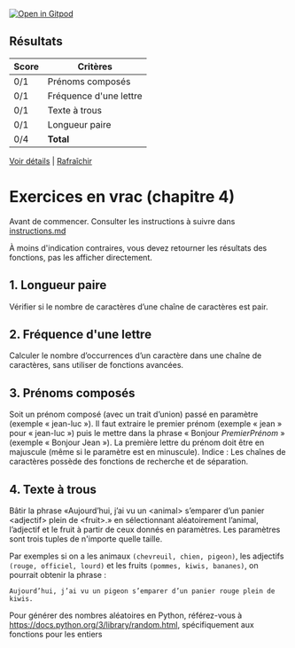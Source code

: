 [![Open in Gitpod](https://gitpod.io/button/open-in-gitpod.svg)](https://gitpod-redirect-0.herokuapp.com/)


## Résultats
Score | Critères
--- | ---
0/1 | Prénoms composés
0/1 | Fréquence d'une lettre
0/1 | Texte à trous
0/1 | Longueur paire
0/4 | **Total**

[Voir détails](./logs/tests_results.txt) | [Rafraîchir](../../)
# Exercices en vrac (chapitre 4)

Avant de commencer. Consulter les instructions à suivre dans [instructions.md](instructions.md)

À moins d'indication contraires, vous devez retourner les résultats des fonctions, pas les afficher directement.

## 1. Longueur paire

Vérifier si le nombre de caractères d’une chaîne de caractères est pair.

## 2. Fréquence d'une lettre

Calculer le nombre d’occurrences d’un caractère dans une chaîne de caractères, sans utiliser de fonctions avancées.

## 3. Prénoms composés

Soit un prénom composé (avec un trait d’union) passé en paramètre (exemple « jean-luc »). Il faut extraire le premier prénom (exemple « jean » pour « jean-luc ») puis le mettre dans la phrase « Bonjour *PremierPrénom* » (exemple « Bonjour Jean »). La première lettre du prénom doit être en majuscule (même si le paramètre est en minuscule). Indice : Les chaînes de caractères possède des fonctions de recherche et de séparation.

## 4. Texte à trous

Bâtir la phrase «Aujourd’hui, j’ai vu un \<animal\> s’emparer d’un panier \<adjectif\> plein de \<fruit\>.» en sélectionnant aléatoirement l’animal, l’adjectif et le fruit à partir de ceux donnés en paramètres. Les paramètres sont trois tuples de n'importe quelle taille.

Par exemples si on a les animaux `(chevreuil, chien, pigeon)`, les adjectifs `(rouge, officiel, lourd)` et les fruits `(pommes, kiwis, bananes)`, on pourrait obtenir la phrase :
```
Aujourd’hui, j’ai vu un pigeon s’emparer d’un panier rouge plein de kiwis.
```

Pour générer des nombres aléatoires en Python, référez-vous à https://docs.python.org/3/library/random.html, spécifiquement aux fonctions pour les entiers
